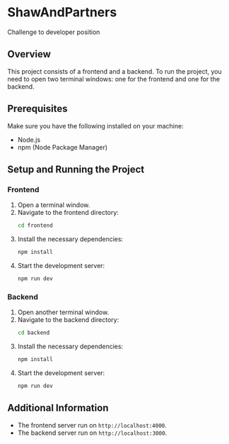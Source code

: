# ShawAndPartners
Challenge to developer position

## Overview

This project consists of a frontend and a backend. To run the project, you need to open two terminal windows: one for the frontend and one for the backend.

## Prerequisites

Make sure you have the following installed on your machine:

- Node.js
- npm (Node Package Manager)

## Setup and Running the Project

### Frontend

1. Open a terminal window.
2. Navigate to the frontend directory:
    ```sh
    cd frontend
    ```
3. Install the necessary dependencies:
    ```sh
    npm install
    ```
4. Start the development server:
    ```sh
    npm run dev
    ```

### Backend

1. Open another terminal window.
2. Navigate to the backend directory:
    ```sh
    cd backend
    ```
3. Install the necessary dependencies:
    ```sh
    npm install
    ```
4. Start the development server:
    ```sh
    npm run dev
    ```

## Additional Information

- The frontend server run on `http://localhost:4000`.
- The backend server run on `http://localhost:3000`.
